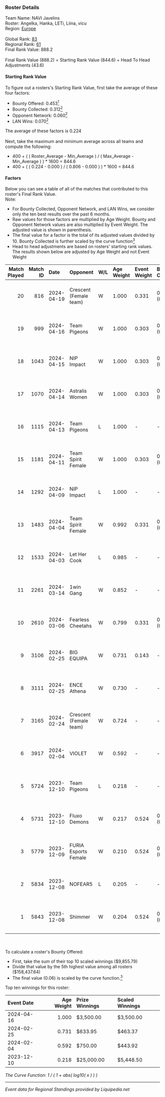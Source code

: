 ### Roster Details<br />
Team Name: NAVI Javelins<br />
Roster: Angelka, Hanka, LETi, Liina, vicu<br />
Region: [Europe]( ../standings_europe.md)<br />
<br />
Global Rank: [83](../standings_global.md)<br />
Regional Rank: [61]( ../standings_europe.md)<br />
Final Rank Value:  888.2<br />
<br />
Final Rank Value (888.2) = Starting Rank Value (844.6) + Head To Head Adjustments (43.6)<br />

#### Starting Rank Value<br />
To figure out a rosters's Starting Rank Value, first take the average of these four factors:<br />
- Bounty Offered: 0.453[<sup>1</sup>](#table2)
- Bounty Collected: 0.312[<sup>2</sup>](#table1)
- Opponent Network: 0.060[<sup>2</sup>](#table1)
- LAN Wins: 0.070[<sup>2</sup>](#table1)

The average of these factors is 0.224<br />
<br />
Next, take the maximum and minimum average across all teams and compute the following:<br />
- 400 + ( ( Roster_Average - Min_Average ) / ( Max_Average - Min_Average ) ) * 1600 = 844.6
- 400 + ( ( 0.224 - 0.000 ) / ( 0.806 - 0.000 ) ) * 1600 = 844.6


#### Factors<br />
Below you can see a table of all of the matches that contributed to this roster's Final Rank Value.<br />
Note:<br />

- For Bounty Collected, Opponent Network, and LAN Wins, we consider only the ten best results over the past 6 months.
- Raw values for those factors are multiplied by Age Weight. Bounty and Opponent Network values are also multiplied by Event Weight. The adjusted value is shown in parenthesis.
- The final value for a factor is the total of its adjusted values divided by 10. Bounty Collected is further scaled by the curve function[<sup>3</sup>](#curveFunction)
- Head to head adjustments are based on rosters' starting rank values. The results shown below are adjusted by Age Weight and not Event Weight
<span id="table1"></span><br />


| Match Played | Match ID | Date       | Opponent               | W/L | Age Weight | Event Weight | Bounty Collected | Opponent Network | LAN Wins      | H2H Adj. | Roster                            |
| -: | -: | :- | :- | :- | :- | :- | :- | :- | :- | -: | :- |
|           20 |      816 | 2024-04-19 | Crescent (Female team) | W   | 1.000      | 0.331        | 0.008 (0.003)    | 0.187 (0.062)    | false (0.000) |     6.87 | Angelka, Hanka, LETi, Liina, vicu |
|           19 |      999 | 2024-04-16 | Team Pigeons           | W   | 1.000      | 0.303        | 0.094 (0.029)    | 0.402 (0.122)    | false (0.000) |    18.93 | Angelka, Hanka, LETi, Liina, vicu |
|           18 |     1043 | 2024-04-15 | NIP Impact             | W   | 1.000      | 0.303        | 0.011 (0.003)    | 0.344 (0.104)    | false (0.000) |    11.68 | Angelka, Hanka, LETi, Liina, vicu |
|           17 |     1070 | 2024-04-14 | Astralis Women         | W   | 1.000      | 0.303        | 0.007 (0.002)    | 0.101 (0.031)    | false (0.000) |     6.58 | Angelka, Hanka, LETi, Liina, vicu |
|           16 |     1115 | 2024-04-13 | Team Pigeons           | L   | 1.000      | -            | -                | -                | -             |   -11.87 | Angelka, Hanka, LETi, Liina, vicu |
|           15 |     1181 | 2024-04-11 | Team Spirit Female     | W   | 1.000      | 0.303        | 0.011 (0.003)    | 0.205 (0.062)    | false (0.000) |     7.89 | Angelka, Hanka, LETi, Liina, vicu |
|           14 |     1292 | 2024-04-09 | NIP Impact             | L   | 1.000      | -            | -                | -                | -             |   -19.74 | Angelka, Hanka, LETi, Liina, vicu |
|           13 |     1483 | 2024-04-04 | Team Spirit Female     | W   | 0.992      | 0.331        | 0.011 (0.004)    | 0.205 (0.067)    | false (0.000) |     8.81 | Angelka, Hanka, LETi, Liina, vicu |
|           12 |     1533 | 2024-04-03 | Let Her Cook           | L   | 0.985      | -            | -                | -                | -             |   -26.05 | Angelka, Hanka, LETi, Liina, vicu |
|           11 |     2261 | 2024-03-14 | 1win Gang              | W   | 0.852      | -            | -                | -                | false (0.000) |     5.42 | Angelka, Hanka, LETi, Liina, vicu |
|           10 |     2610 | 2024-03-06 | Fearless Cheetahs      | W   | 0.799      | 0.331        | 0.014 (0.004)    | 0.199 (0.053)    | -             |     7.12 | Angelka, Hanka, LETi, Liina, vicu |
|            9 |     3106 | 2024-02-25 | BIG EQUIPA             | W   | 0.731      | 0.143        | -                | 0.300 (0.031)    | -             |     7.04 | Angelka, Hanka, LETi, Liina, vicu |
|            8 |     3111 | 2024-02-25 | ENCE Athena            | W   | 0.730      | -            | -                | -                | -             |     7.02 | Angelka, Hanka, LETi, Liina, vicu |
|            7 |     3165 | 2024-02-24 | Crescent (Female team) | W   | 0.724      | -            | -                | -                | -             |     7.03 | Angelka, Hanka, LETi, Liina, vicu |
|            6 |     3917 | 2024-02-04 | VIOLET                 | W   | 0.592      | -            | -                | -                | -             |     4.42 | Angelka, Hanka, LETi, Liina, vicu |
|            5 |     5724 | 2023-12-10 | Team Pigeons           | L   | 0.218      | -            | -                | -                | -             |    -3.10 | Angelka, Hanka, LETi, Liina, vicu |
|            4 |     5731 | 2023-12-10 | Fluxo Demons           | W   | 0.217      | 0.524        | 0.065 (0.007)    | 0.289 (0.033)    | true (0.217)  |     4.30 | Angelka, Hanka, LETi, Liina, vicu |
|            3 |     5779 | 2023-12-09 | FURIA Esports Female   | W   | 0.210      | 0.524        | 0.048 (0.005)    | -                | true (0.210)  |     3.13 | Angelka, Hanka, LETi, Liina, vicu |
|            2 |     5834 | 2023-12-08 | NOFEAR5                | L   | 0.205      | -            | -                | -                | -             |    -4.19 | Angelka, Hanka, LETi, Liina, vicu |
|            1 |     5843 | 2023-12-08 | Shimmer                | W   | 0.204      | 0.524        | 0.026 (0.003)    | 0.354 (0.038)    | true (0.204)  |     2.31 | Angelka, Hanka, LETi, Liina, vicu |

<br />
<span id="table2"></span><br />
To calculate a roster's Bounty Offered:<br />

- First, take the sum of their top 10 scaled winnings ($9,855.79)
- Divide that value by the 5th highest value among all rosters ($158,437.64)
- The final value (0.06) is scaled by the curve function.[<sup>3</sup>](#curveFunction)

Top ten winnings for this roster:<br />

| Event Date | Age Weight | Prize Winnings | Scaled Winnings |
| :- | -: | :- | :- |
| 2024-04-16 |      1.000 | $3,500.00      | $3,500.00       |
| 2024-02-25 |      0.731 | $633.95        | $463.37         |
| 2024-02-04 |      0.592 | $750.00        | $443.92         |
| 2023-12-10 |      0.218 | $25,000.00     | $5,448.50       |


<span id="curveFunction"></span>_The Curve Function: 1 / ( 1 + abs( log10( x ) ) )_<br />

---
_Event data for Regional Standings provided by Liquipedia.net_<br />
